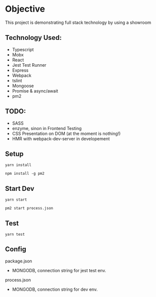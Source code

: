 # Objective

This project is demonstrating full stack technology by using a showroom

## Technology Used:
- Typescript
- Mobx
- React
- Jest Test Runner
- Express
- Webpack
- tslint
- Mongoose
- Promise & async/await
- pm2

## TODO:
- SASS
- enzyme, sinon in Frontend Testing
- CSS Presentation on DOM (at the moment is nothing!)
- HMR with webpack-dev-server in developement

## Setup
`yarn install`

`npm install -g pm2`

## Start Dev
`yarn start`

`pm2 start process.json`

## Test
`yarn test`

## Config
package.json
- MONGODB, connection string for jest test env.

process.json
- MONGODB, connection string for dev env.

